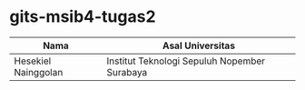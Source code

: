# gits-msib4-tugas2

Nama  | Asal Universitas
------------------- | --------------
Hesekiel Nainggolan | Institut Teknologi Sepuluh Nopember Surabaya
